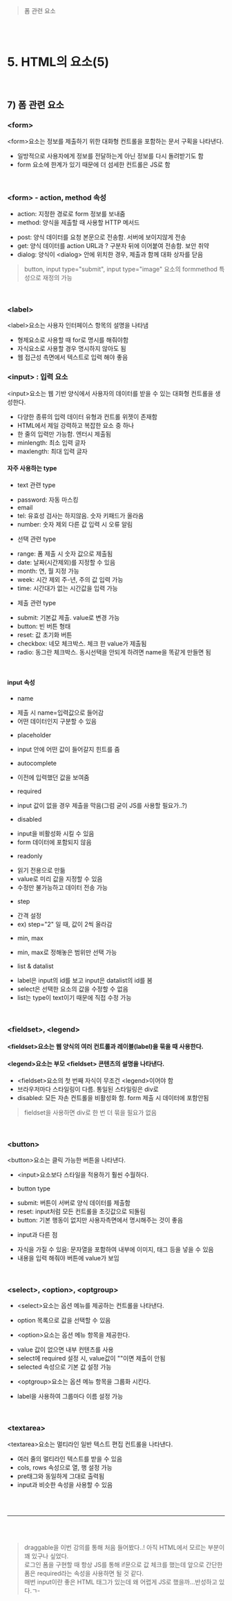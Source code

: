 > 폼 관련 요소

<br>
<br>

# 5. HTML의 요소(5)
  
<br>

## 7) 폼 관련 요소
### &lt;form&gt;
&lt;form&gt;요소는 정보를 제출하기 위한 대화형 컨트롤을 포함하는 문서 구획을 나타낸다.

- 일방적으로 사용자에게 정보를 전달하는게 아닌 정보를 다시 돌려받기도 함
- form 요소에 한계가 있기 때문에 더 섬세한 컨트롤은 JS로 함

<br>

### &lt;form&gt; - action, method 속성

* action: 지정한 경로로 form 정보를 보내줌
* method: 양식을 제출할 때 사용할 HTTP 메서드
- post: 양식 데이터를 요청 본문으로 전송함. 서버에 보이지않게 전송
- get: 양식 데이터를 action URL과 ? 구분자 뒤에 이어붙여 전송함. 보안 취약
- dialog: 양식이 &lt;dialog&gt; 안에 위치한 경우, 제출과 함께 대화 상자를 닫음

> button, input type="submit", input type="image" 요소의 formmethod 특성으로 재정의 가능

<br>

### &lt;label&gt;
&lt;label&gt;요소는 사용자 인터페이스 항목의 설명을 나타냄

- 형제요소로 사용할 때 for로 명시를 해줘야함
- 자식요소로 사용할 경우 명시하지 않아도 됨
- 웹 접근성 측면에서 텍스트로 입력 해야 좋음

### &lt;input&gt; : 입력 요소
&lt;input&gt;요소는 웹 기반 양식에서 사용자의 데이터를 받을 수 있는 대화형 컨트롤을 생성한다.

- 다양한 종류의 입력 데이터 유형과 컨트롤 위젯이 존재함
- HTML에서 제일 강력하고 복잡한 요소 중 하나
- 한 줄의 입력만 가능함. 엔터시 제출됨
- minlength: 최소 입력 글자
- maxlength: 최대 입력 글자 <!-- 브라우저마다 뜨는 팁이 다름 -->
#### 자주 사용하는 type
* text 관련 type
- password: 자동 마스킹
- email
- tel: 유효성 검사는 하지않음. 숫자 키패드가 올라옴
- number: 숫자 제외 다른 값 입력 시 오류 알림
* 선택 관련 type
- range: 폼 제출 시 숫자 값으로 제출됨
- date: 날짜(시간제외)를 지정할 수 있음
- month: 연, 월 지정 가능
- week: 시간 제외 주-년, 주의 값 입력 가능
- time: 시간대가 없는 시간값을 입력 가능
* 제출 관련 type
- submit: 기본값 제출. value로 변경 가능
- button: 빈 버튼 형태
- reset: 값 초기화 버튼
- checkbox: 네모 체크박스. 체크 한 value가 제출됨
- radio: 동그란 체크박스. 동시선택을 안되게 하려면 name을 똑같게 만들면 됨

<br>

#### input 속성
* name
- 제출 시 name=입력값으로 들어감
- 어떤 데이터인지 구분할 수 있음

* placeholder
- input 안에 어떤 값이 들어갈지 힌트를 줌

* autocomplete
- 이전에 입력했던 값을 보여줌

* required
- input 값이 없을 경우 제출을 막음(그럼 굳이 JS를 사용할 필요가..?)

* disabled
- input을 비활성화 시킬 수 있음
- form 데이터에 포함되지 않음

* readonly
- 읽기 전용으로 만듦
- value로 미리 값을 지정할 수 있음
- 수정만 불가능하고 데이터 전송 가능

* step
- 간격 설정
- ex) step="2" 일 때, 값이 2씩 올라감

* min, max
- min, max로 정해놓은 범위만 선택 가능

* list & datalist
- label은 input의 id를 보고 input은 datalist의 id를 봄
- select은 선택한 요소의 값을 수정할 수 없음
- list는 type이 text이기 때문에 직접 수정 가능

<br>

### &lt;fieldset&gt;, &lt;legend&gt;
#### &lt;fieldset&gt;요소는 웹 양식의 여러 컨트롤과 레이블(label)을 묶을 때 사용한다.
#### &lt;legend&gt;요소는 부모 &lt;fieldset&gt; 콘텐츠의 설명을 나타낸다.

- &lt;fieldset&gt;요소의 첫 번째 자식이 무조건 &lt;legend&gt;이어야 함
- 브라우저마다 스타일링이 다름. 통일된 스타일링은 div로
- disabled: 모든 자손 컨트롤을 비활성화 함. form 제출 시 데이터에 포함안됨

> fieldset을 사용하면 div로 한 번 더 묶을 필요가 없음

<br>

### &lt;button&gt;
&lt;button&gt;요소는 클릭 가능한 버튼을 나타낸다.

- &lt;input&gt;요소보다 스타일을 적용하기 훨씬 수월하다.

* button type
- submit: 버튼이 서버로 양식 데이터를 제출함
- reset: input처럼 모든 컨트롤을 초깃값으로 되돌림
- button: 기본 행동이 없지만 사용자측면에서 명시해주는 것이 좋음

* input과 다른 점
- 자식을 가질 수 있음: 문자열을 포함하여 내부에 이미지, 태그 등을 넣을 수 있음
- 내용을 입력 해줘야 버튼에 value가 보임

<br>

### &lt;select&gt;, &lt;option&gt;, &lt;optgroup&gt;
* &lt;select&gt;요소는 옵션 메뉴를 제공하는 컨트롤을 나타낸다.
- option 목록으로 값을 선택할 수 있음

* &lt;option&gt;요소는 옵션 메뉴 항목을 제공한다.
- value 값이 없으면 내부 컨텐츠를 사용
- select에 required 설정 시, value값이 ""이면 제출이 안됨
- selected 속성으로 기본 값 설정 가능

* &lt;optgroup&gt;요소는 옵션 메뉴 항목을 그룹화 시킨다.
- label을 사용하여 그룹마다 이름 설정 가능

<br>

### &lt;textarea&gt;
&lt;textarea&gt;요소는 멀티라인 일반 텍스트 편집 컨트롤을 나타낸다.

- 여러 줄의 멀티라인 텍스트를 받을 수 있음
- cols, rows 속성으로 열, 행 설정 가능
- pre태그와 동일하게 그대로 출력됨
- input과 비슷한 속성을 사용할 수 있음

<br>
<br>

------

<br>
<br>

> draggable을 이번 강의를 통해 처음 들어봤다..! 아직 HTML에서 모르는 부분이 꽤 있구나 싶었다.<br>
> 로그인 폼을 구현할 때 항상 JS를 통해 if문으로 값 체크를 했는데 앞으로 간단한 폼은 required라는 속성을 사용하면 될 것 같다.<br>
> 매번 input이란 좋은 HTML 태그가 있는데 왜 어렵게 JS로 했을까...반성하고 있다.ㄱ-